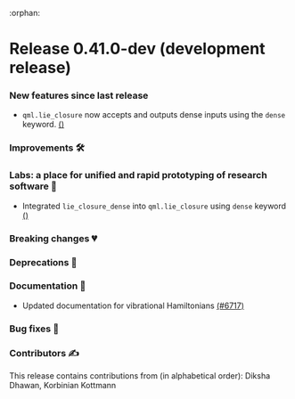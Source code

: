 :orphan:

# Release 0.41.0-dev (development release)

<h3>New features since last release</h3>

* ``qml.lie_closure`` now accepts and outputs dense inputs using the ``dense`` keyword.
  [()]()

<h3>Improvements 🛠</h3>

<h3>Labs: a place for unified and rapid prototyping of research software 🧪</h3>

* Integrated ``lie_closure_dense`` into ``qml.lie_closure`` using ``dense`` keyword
  [()]()

<h3>Breaking changes 💔</h3>

<h3>Deprecations 👋</h3>

<h3>Documentation 📝</h3>

* Updated documentation for vibrational Hamiltonians
  [(#6717)](https://github.com/PennyLaneAI/pennylane/pull/6717)

<h3>Bug fixes 🐛</h3>

<h3>Contributors ✍️</h3>

This release contains contributions from (in alphabetical order):
Diksha Dhawan,
Korbinian Kottmann